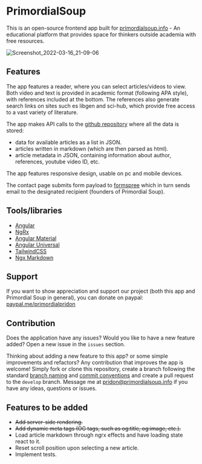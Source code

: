 # PrimordialSoup

This is an open-source frontend app built for [primordialsoup.info](https://primordialsoup.info/) - An educational platform that provides space for thinkers outside academia with free resources.

![Screenshot_2022-03-16_21-09-06](https://user-images.githubusercontent.com/82287873/158648656-5b7cad05-4d52-4205-9bea-e89bc399264a.png)

## Features

The app features a reader, where you can select articles/videos to view. Both video and text is provided in academic format (following APA style), with references included at the bottom. The references also generate search links on sites such es libgen and sci-hub, which provide free access to a vast variety of literature.

The app makes API calls to the [github repository](https://github.com/CondensedMilk7/primordial-soup-articles) where all the data is stored:

- data for available articles as a list in JSON.
- articles written in markdown (which are then parsed as html).
- article metadata in JSON, containing information about author, references, youtube video ID, etc.

The app features responsive design, usable on pc and mobile devices.

The contact page submits form payload to [formspree](https://formspree.io/) which in turn sends email to the designated recipient (founders of Primordial Soup).

## Tools/libraries

- [Angular](https://angular.io/)
- [NgRx](https://ngrx.io/)
- [Angular Material](https://material.angular.io/)
- [Angular Universal](https://angular.io/guide/universal)
- [TailwindCSS](https://tailwindcss.com/)
- [Ngx Markdown](https://www.npmjs.com/package/ngx-markdown)

## Support

If you want to show appreciation and support our project (both this app and Primordial Soup in general), you can donate on paypal: [paypal.me/primordialpridon](https://www.paypal.com/paypalme/primordialpridon)

## Contribution

Does the application have any issues? Would you like to have a new feature added? Open a new issue in the `issues` section.

Thinking about adding a new feature to this app? or some simple improvements and refactors? Any contribution that improves the app is welcome!
Simply fork or clone this repository, create a branch following the standard [branch naming](https://gist.github.com/revett/88ee5abf5a9a097b4c88) and [commit conventions](https://www.conventionalcommits.org/en/v1.0.0-beta.4/) and create a pull request to the `develop` branch. Message me at pridon@primordialsoup.info if you have any ideas, questions or issues.

## Features to be added

- ~~Add server-side rendering.~~
- ~~Add dynamic meta tags (OG tags, such as og:title, og:image, etc.).~~
- Load article markdown through ngrx effects and have loading state react to it.
- Reset scroll position upon selecting a new article.
- Implement tests.
